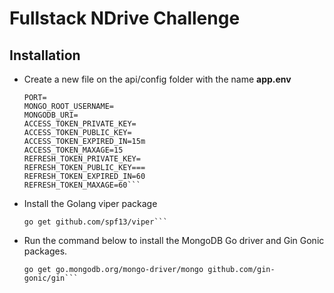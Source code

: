 # Fullstack NDrive Challenge

## Installation
 - Create a new file on the api/config folder with the name **app.env**
   ```env
   PORT=
   MONGO_ROOT_USERNAME=
   MONGODB_URI=
   ACCESS_TOKEN_PRIVATE_KEY=
   ACCESS_TOKEN_PUBLIC_KEY=
   ACCESS_TOKEN_EXPIRED_IN=15m 
   ACCESS_TOKEN_MAXAGE=15
   REFRESH_TOKEN_PRIVATE_KEY=
   REFRESH_TOKEN_PUBLIC_KEY===
   REFRESH_TOKEN_EXPIRED_IN=60
   REFRESH_TOKEN_MAXAGE=60```
   
- Install the Golang viper package
  ```shell
  go get github.com/spf13/viper```

- Run the command below to install the MongoDB Go driver and Gin Gonic packages.
  ```shell
  go get go.mongodb.org/mongo-driver/mongo github.com/gin-gonic/gin```

